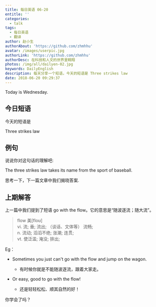 ```yaml
---
title: 每日英语 06-20
entitle: ''
categories:
  - talk
tags:
  - 每日英语
  - 翻译
author: 赵小生
authorAbout: 'https://github.com/zhmhhu'
avatar: /images/userpic.jpg
authorLink: 'https://github.com/zhmhhu'
authorDesc: 在科技和人文的世界里翱翔
photos: /img/all/dailyen-02.jpg
keywords: DailyEnglish
description: 每天分享一个短语，今天的短语是 Three strikes law
date: 2018-06-20 09:29:37
---
```


Today is Wednesday.

## 今日短语

今天的短语是

Three strikes law

## 例句

说说你对这句话的理解吧:

The three strikes law takes its name from the sport of baseball.

思考一下，下一篇文章中我们揭晓答案.

## 上期解答

上一篇中我们提到了短语 go with the flow。它的意思是“随波逐流；随大流”。

>flow      美[floʊ]    
vi.    流; 垂; 流出; （谈话、文体等） 流畅;    
n.    流动; 滔滔不绝; 涨潮; 连贯;    
vt.    使泛滥; 淹没; 排出; 

Eg：
-  Sometimes you just can't go with the flow and jump on the wagon. 
   -  有时候你就是不能随波逐流，跟着大家走。

-  Or easy, good to go with the flow! 
   -  还是轻轻松松、顺其自然的好！

你学会了吗？
